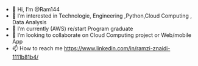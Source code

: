 - 👋 Hi, I’m @Ram144
- 👀 I’m interested in Technologie, Engineering ,Python,Cloud Computing , Data Analysis
- 🌱 I’m currently (AWS) re/start Program graduate
- 💞️ I’m looking to collaborate on Cloud Computing project or Web/mobile App
- 📫 How to reach me https://www.linkedin.com/in/ramzi-znaidi-1111b81b4/

<!---
Ram144/Ram144 is a ✨ special ✨ repository because its `README.md` (this file) appears on your GitHub profile.
You can click the Preview link to take a look at your changes.
--->
